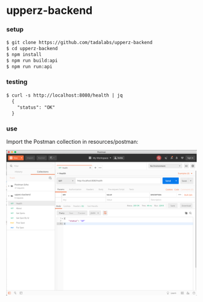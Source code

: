 # upperz-backend

### setup

```
$ git clone https://github.com/tadalabs/upperz-backend
$ cd upperz-backend
$ npm install
$ npm run build:api
$ npm run run:api

```

### testing

```
$ curl -s http://localhost:8080/health | jq
  {
    "status": "OK"
  }
```

### use

Import the Postman collection in resources/postman:

![upperz-backend Demo](postman.png?raw=true "upperz-backend")